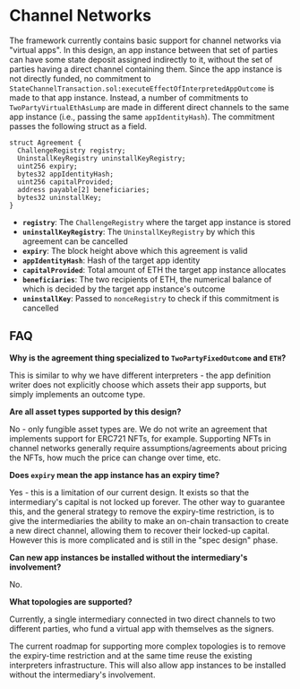 # Channel Networks

The framework currently contains basic support for channel networks via "virtual apps". In this design, an app instance between that set of parties can have some state deposit assigned indirectly to it, without the set of parties having a direct channel containing them. Since the app instance is not directly funded, no commitment to `StateChannelTransaction.sol:executeEffectOfInterpretedAppOutcome` is made to that app instance. Instead, a number of commitments to `TwoPartyVirtualEthAsLump` are made in different direct channels to the same app instance (i.e., passing the same `appIdentityHash`). The commitment passes the following struct as a field.

```solidity
struct Agreement {
  ChallengeRegistry registry;
  UninstallKeyRegistry uninstallKeyRegistry;
  uint256 expiry;
  bytes32 appIdentityHash;
  uint256 capitalProvided;
  address payable[2] beneficiaries;
  bytes32 uninstallKey;
}
```

- **`registry`**: The `ChallengeRegistry` where the target app instance is stored
- **`uninstallKeyRegistry`**: The `UninstallKeyRegistry` by which this agreement can be cancelled
- **`expiry`**: The block height above which this agreement is valid
- **`appIdentityHash`**: Hash of the target app identity
- **`capitalProvided`**: Total amount of ETH the target app instance allocates
- **`beneficiaries`**: The two recipients of ETH, the numerical balance of which is decided by the target app instance's outcome
- **`uninstallKey`**: Passed to `nonceRegistry` to check if this commitment is cancelled

## FAQ

**Why is the agreement thing specialized to `TwoPartyFixedOutcome` and `ETH`?**

This is similar to why we have different interpreters - the app definition writer does not explicitly choose which assets their app supports, but simply implements an outcome type.

**Are all asset types supported by this design?**

No - only fungible asset types are. We do not write an agreement that implements support for ERC721 NFTs, for example. Supporting NFTs in channel networks generally require assumptions/agreements about pricing the NFTs, how much the price can change over time, etc.

**Does `expiry` mean the app instance has an expiry time?**

Yes - this is a limitation of our current design. It exists so that the intermediary's capital is not locked up forever. The other way to guarantee this, and the general strategy to remove the expiry-time restriction, is to give the intermediaries the ability to make an on-chain transaction to create a new direct channel, allowing them to recover their locked-up capital. However this is more complicated and is still in the "spec design" phase.

**Can new app instances be installed without the intermediary's involvement?**

No.

**What topologies are supported?**

Currently, a single intermediary connected in two direct channels to two different parties, who fund a virtual app with themselves as the signers.

The current roadmap for supporting more complex topologies is to remove the expiry-time restriction and at the same time reuse the existing interpreters infrastructure. This will also allow app instances to be installed without the intermediary's involvement.
